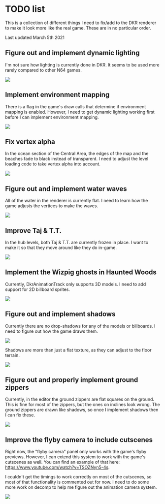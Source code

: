 # TODO list

This is a collection of different things I need to fix/add to the DKR renderer to make it look more like the real game. These are in no particular order.

Last updated March 5th 2021

## Figure out and implement dynamic lighting

I'm not sure how lighting is currently done in DKR. It seems to be used more rarely compared to other N64 games.

![](https://i.imgur.com/t7iukRj.png)

## Implement environment mapping

There is a flag in the game's draw calls that determine if environment mapping is enabled. However, I need to get dynamic lighting working first before I can implement environment mapping.

![](https://i.imgur.com/AyUt8eM.png)

## Fix vertex alpha

In the ocean section of the Central Area, the edges of the map and the beaches fade to black instead of transparent. I need to adjust the level loading code to take vertex alpha into account.

![](https://i.imgur.com/BfiWiGS.png)


## Figure out and implement water waves

All of the water in the renderer is currently flat. I need to learn how the game adjusts the vertices to make the waves.

![](https://i.imgur.com/O7Iwe5S.png)


## Improve Taj & T.T.

In the hub levels, both Taj & T.T. are currently frozen in place. I want to make it so that they move around like they do in-game.

![](https://i.imgur.com/bZqqZIx.png)

## Implement the Wizpig ghosts in Haunted Woods

Currently, DkrAnimationTrack only supports 3D models. I need to add support for 2D billboard sprites.

![](https://i.imgur.com/EvGOcMq.png)

## Figure out and implement shadows

Currently there are no drop-shadows for any of the models or billboards. I need to figure out how the game draws them.

![](https://i.imgur.com/1pGqh0I.png)

Shadows are more than just a flat texture, as they can adjust to the floor terrain.

![](https://i.imgur.com/WoBhCC3.png)

## Figure out and properly implement ground zippers

Currently, in the editor the ground zippers are flat squares on the ground. This is fine for most of the zippers, but the ones on inclines look wrong. The ground zippers are drawn like shadows, so once I implement shadows then I can fix these.

![](https://i.imgur.com/oGOaJzy.png)

## Improve the flyby camera to include cutscenes

Right now, the "flyby camera" panel only works with the game's flyby previews. However, I can extend this system to work with the game's cutscenes as well. You can find an example of that here: https://www.youtube.com/watch?v=TSOZNyn5-4s.

I couldn't get the timings to work correctly on most of the cutscenes, so most of that functionality is commented out for now. I need to do some more work on decomp to help me figure out the animation camera system.

![](https://i.imgur.com/8KxQC8r.png)

